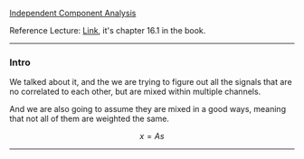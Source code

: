 [Independent Component Analysis](Independent%20Component%20Analysis.md)

Reference Lecture: [Link](https://www.youtube.com/watch?v=Ad6kMhJbqoY&feature=youtu.be&ab_channel=NathanKutz), it's chapter 16.1 in the book. 

---
### **Intro**

We talked about it, and the we are trying to figure out all the signals that are no correlated to each other, but are mixed within multiple channels. 

And we are also going to assume they are mixed in a good ways, meaning that not all of them are weighted the same. 

$$
x = A s
$$


---



